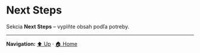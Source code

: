 # Next Steps

Sekcia **Next Steps** – vyplňte obsah podľa potreby.

---
**Navigation:** [⬆️ Up](../index.md) · [🏠 Home](../../index.md)
